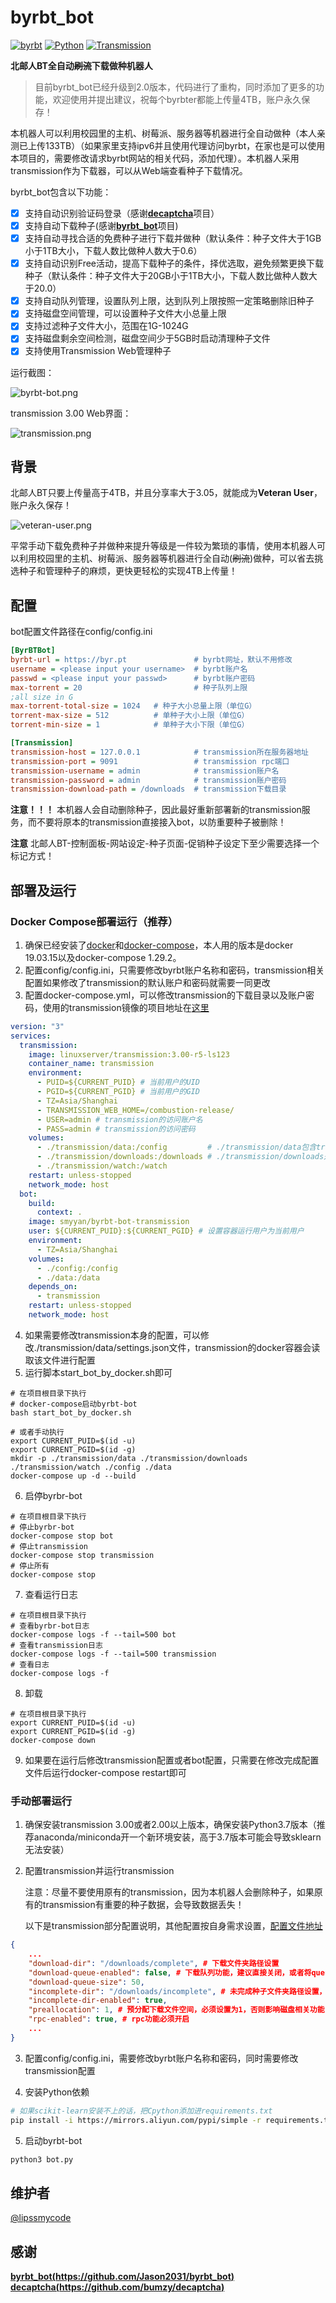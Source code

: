 # byrbt_bot

[![byrbt](https://img.shields.io/static/v1?label=ByrBt&message=2.0&color=blue)](https://github.com/lipssmycode/byrbt_bot) [![Python](https://img.shields.io/badge/python-3.7-plastic?logo=python&logoColor=#3776AB&link=https://www.python.org/)](https://www.python.org/) [![Transmission](https://img.shields.io/static/v1?label=Transmission&message=3.00&color=red)](https://transmissionbt.com/)

**北邮人BT全自动~~刷流~~下载做种机器人**

> 目前byrbt_bot已经升级到2.0版本，代码进行了重构，同时添加了更多的功能，欢迎使用并提出建议，祝每个byrbter都能上传量4TB，账户永久保存！

本机器人可以利用校园里的主机、树莓派、服务器等机器进行全自动做种（本人亲测已上传133TB）（如果家里支持ipv6并且使用代理访问byrbt，在家也是可以使用本项目的，需要修改请求byrbt网站的相关代码，添加代理）。本机器人采用transmission作为下载器，可以从Web端查看种子下载情况。

byrbt_bot包含以下功能：
- [x] 支持自动识别验证码登录（感谢[**decaptcha**](https://github.com/bumzy/decaptcha)项目）
- [x] 支持自动下载种子(感谢[**byrbt_bot**](https://github.com/Jason2031/byrbt_bot)项目)
- [x] 支持自动寻找合适的免费种子进行下载并做种（默认条件：种子文件大于1GB小于1TB大小，下载人数比做种人数大于0.6）
- [x] 支持自动识别Free活动，提高下载种子的条件，择优选取，避免频繁更换下载种子（默认条件：种子文件大于20GB小于1TB大小，下载人数比做种人数大于20.0）
- [x] 支持自动队列管理，设置队列上限，达到队列上限按照一定策略删除旧种子
- [x] 支持磁盘空间管理，可以设置种子文件大小总量上限
- [x] 支持过滤种子文件大小，范围在1G-1024G
- [x] 支持磁盘剩余空间检测，磁盘空间少于5GB时启动清理种子文件
- [x] 支持使用Transmission Web管理种子

运行截图：

![byrbt-bot.png](https://github.com/lipssmycode/byrbt_bot/blob/master/image/byrbt-bot.png)

transmission 3.00 Web界面：

![transmission.png](https://github.com/lipssmycode/byrbt_bot/blob/master/image/transmission.png)

## 背景

北邮人BT只要上传量高于4TB，并且分享率大于3.05，就能成为**Veteran User**，账户永久保存！

![veteran-user.png](https://github.com/lipssmycode/byrbt_bot/blob/master/image/veteran-user.png)

平常手动下载免费种子并做种来提升等级是一件较为繁琐的事情，使用本机器人可以利用校园里的主机、树莓派、服务器等机器进行全自动(~~刷流~~)做种，可以省去挑选种子和管理种子的麻烦，更快更轻松的实现4TB上传量！

## 配置

bot配置文件路径在config/config.ini

```ini
[ByrBTBot]
byrbt-url = https://byr.pt               # byrbt网址，默认不用修改
username = <please input your username>  # byrbt账户名
passwd = <please input your passwd>      # byrbt账户密码
max-torrent = 20                         # 种子队列上限
;all size in G
max-torrent-total-size = 1024   # 种子大小总量上限（单位G）
torrent-max-size = 512          # 单种子大小上限（单位G）
torrent-min-size = 1            # 单种子大小下限（单位G）

[Transmission]
transmission-host = 127.0.0.1            # transmission所在服务器地址
transmission-port = 9091                 # transmission rpc端口
transmission-username = admin            # transmission账户名
transmission-password = admin            # transmission账户密码
transmission-download-path = /downloads  # transmission下载目录
```

**注意！！！** 本机器人会自动删除种子，因此最好重新部署新的transmission服务，而不要将原本的transmission直接接入bot，以防重要种子被删除！

**注意** 北邮人BT-控制面板-网站设定-种子页面-促销种子设定下至少需要选择一个标记方式！

## 部署及运行

### Docker Compose部署运行（推荐）

1. 确保已经安装了[docker](https://www.docker.com/)和[docker-compose](https://docs.docker.com/compose/)，本人用的版本是docker 19.03.15以及docker-compose 1.29.2。
2. 配置config/config.ini，只需要修改byrbt账户名称和密码，transmission相关配置如果修改了transmission的默认账户和密码就需要一同更改
3. 配置docker-compose.yml，可以修改transmission的下载目录以及账户密码，使用的transmission镜像的项目地址在[这里](https://hub.docker.com/r/linuxserver/transmission)

```yaml
version: "3"
services:
  transmission:
    image: linuxserver/transmission:3.00-r5-ls123
    container_name: transmission
    environment:
      - PUID=${CURRENT_PUID} # 当前用户的UID
      - PGID=${CURRENT_PGID} # 当前用户的GID
      - TZ=Asia/Shanghai
      - TRANSMISSION_WEB_HOME=/combustion-release/
      - USER=admin # transmission的访问账户名
      - PASS=admin # transmission的访问密码
    volumes:
      - ./transmission/data:/config         # ./transmission/data包含transmission的配置文件，可启动后自行修改
      - ./transmission/downloads:/downloads # ./transmission/downloads是transmission的下载目录，可以自行替换，注意需要当前用户有读写权限
      - ./transmission/watch:/watch
    restart: unless-stopped
    network_mode: host
  bot:
    build:
      context: .
    image: smyyan/byrbt-bot-transmission
    user: ${CURRENT_PUID}:${CURRENT_PGID} # 设置容器运行用户为当前用户
    environment:
      - TZ=Asia/Shanghai
    volumes:
      - ./config:/config
      - ./data:/data
    depends_on:
      - transmission
    restart: unless-stopped
    network_mode: host
```

4. 如果需要修改transmission本身的配置，可以修改./transmission/data/settings.json文件，transmission的docker容器会读取该文件进行配置
5. 运行脚本start_bot_by_docker.sh即可

```
# 在项目根目录下执行
# docker-compose启动byrbt-bot
bash start_bot_by_docker.sh

# 或者手动执行
export CURRENT_PUID=$(id -u)
export CURRENT_PGID=$(id -g)
mkdir -p ./transmission/data ./transmission/downloads ./transmission/watch ./config ./data
docker-compose up -d --build
```

6. 启停byrbr-bot

```
# 在项目根目录下执行
# 停止byrbr-bot
docker-compose stop bot
# 停止transmission
docker-compose stop transmission
# 停止所有
docker-compose stop

```

7. 查看运行日志

```
# 在项目根目录下执行
# 查看byrbr-bot日志
docker-compose logs -f --tail=500 bot
# 查看transmission日志
docker-compose logs -f --tail=500 transmission
# 查看日志
docker-compose logs -f
```

8. 卸载

```
# 在项目根目录下执行
export CURRENT_PUID=$(id -u)
export CURRENT_PGID=$(id -g)
docker-compose down
```

9. 如果要在运行后修改transmission配置或者bot配置，只需要在修改完成配置文件后运行docker-compose restart即可



### 手动部署运行

1. 确保安装transmission 3.00或者2.00以上版本，确保安装Python3.7版本（推荐anaconda/miniconda开一个新环境安装，高于3.7版本可能会导致sklearn无法安装）

2. 配置transmission并运行transmission

   注意：尽量不要使用原有的transmission，因为本机器人会删除种子，如果原有的transmission有重要的种子数据，会导致数据丢失！

   以下是transmission部分配置说明，其他配置按自身需求设置，[配置文件地址](https://github.com/linuxserver/docker-transmission/blob/master/root/defaults/settings.json)

```json
{
    ...
    "download-dir": "/downloads/complete", # 下载文件夹路径设置
    "download-queue-enabled": false, # 下载队列功能，建议直接关闭，或者将queue-size设置大一些
    "download-queue-size": 50,
    "incomplete-dir": "/downloads/incomplete", # 未完成种子文件夹路径设置，未完成种子文件夹如不需要可以关闭
    "incomplete-dir-enabled": true,
    "preallocation": 1, # 预分配下载文件空间，必须设置为1，否则影响磁盘相关功能
    "rpc-enabled": true, # rpc功能必须开启
    ...
}
```

3. 配置config/config.ini，需要修改byrbt账户名称和密码，同时需要修改transmission配置

4. 安装Python依赖

```bash
# 如果scikit-learn安装不上的话，把Cpython添加进requirements.txt
pip install -i https://mirrors.aliyun.com/pypi/simple -r requirements.txt
```

5. 启动byrbt-bot

```bash
python3 bot.py
```

## 维护者

[@lipssmycode](https://github.com/lipssmycode)

## 感谢

**[byrbt_bot(https://github.com/Jason2031/byrbt_bot)](https://github.com/Jason2031/byrbt_bot)**  
**[decaptcha(https://github.com/bumzy/decaptcha)](https://github.com/bumzy/decaptcha)**  
